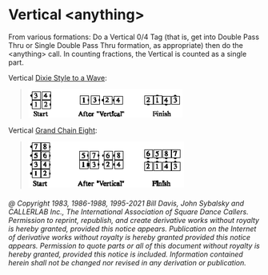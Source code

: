 
# Vertical \<anything>

From various formations: Do a Vertical 0/4 Tag (that is, get into Double Pass
Thru or Single Double Pass Thru formation, as appropriate) then do the
\<anything> call. In counting fractions, the Vertical is counted as a single
part. 

Vertical [Dixie Style to a Wave](../ms/dixie_style.md): 

> 
> ![alt](vertical_anything_1.png)
> 

Vertical [Grand Chain Eight](grand_chain_eight.md):

> 
> ![alt](vertical_anything_2.png)
> 

###### @ Copyright 1983, 1986-1988, 1995-2021 Bill Davis, John Sybalsky and CALLERLAB Inc., The International Association of Square Dance Callers. Permission to reprint, republish, and create derivative works without royalty is hereby granted, provided this notice appears. Publication on the Internet of derivative works without royalty is hereby granted provided this notice appears. Permission to quote parts or all of this document without royalty is hereby granted, provided this notice is included. Information contained herein shall not be changed nor revised in any derivation or publication.
